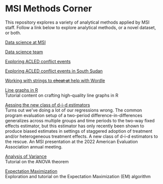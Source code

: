 # MSI Methods Corner

This repository explores a variety of analytical methods applied by MSI staff. Follow a link below to explore analytical methods, or a novel dataset, or both.

[Data science at MSI](https://managementsystemsintl.github.io/methods-corner/Data%20science%20team/Data%20science%20team%20(SEA%20retreat%2012-7-22).html)

[Data science team](https://managementsystemsintl.github.io/methods-corner/Data%20science%20team/Data%20science%20team%20(all%20staff%201-9-23).html)

[Exploring ACLED conflict events](https://managementsystemsintl.github.io/methods-corner/Exploring%20ACLED/ExploringACLED2.html)

[Exploring ACLED conflict events in South Sudan](https://managementsystemsintl.github.io/methods-corner/SouthSudan/SouthSudan_conflict.html)

[Working with strings to ~~cheat at~~ help with Wordle](https://managementsystemsintl.github.io/methods-corner/Wordle/wordle.html)

[Line graphs in R](https://managementsystemsintl.github.io/methods-corner/Line%20graphs%20in%20Stata%2C%20R/figure_customization.html)\
Tutorial content on crafting high-quality line graphs in R

[Aessing the new class of d-i-d estimators](https://managementsystemsintl.github.io/methods-corner/new%20d-i-d%20estimators/AEA%202022/AEA%202022%20slides.html)\
Turns out we've doing a lot of our regressions wrong. The common program evaluation setup of a two-period difference-in-differences generalizes across multiple groups and time periods to the two-way fixed effects estimator, but this estimator has only recently been shown to produce biased estimates in settings of staggered adoption of treatment and/or heterogeneous treatment effects. A new class of d-i-d estimators to the rescue. An MSI presentation at the 2022 American Evaluation Association annual meeting.

[Analysis of Variance](https://managementsystemsintl.github.io/methods-corner/statistical%20trainings/anova/anova%20demo.html)\
Tutorial on the ANOVA theorem

[Expectation Maximization](https://ManagementSystemsIntl.github.io/methods-corner/statistical%20trainings/em/em%20demo%20(12%20Apr%202023).html)  
Exploration and tutorial on the Expectation Maximization (EM) algorithm
